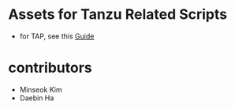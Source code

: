
# Assets for Tanzu Related Scripts 

- for TAP, see this [Guide](/tap/install-tap/README.md)


# contributors
- Minseok Kim
- Daebin Ha
